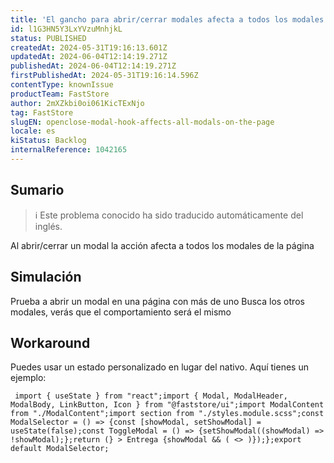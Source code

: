 ```yaml
---
title: 'El gancho para abrir/cerrar modales afecta a todos los modales de la página'
id: l1G3HN5Y3LxYVzuMnhjkL
status: PUBLISHED
createdAt: 2024-05-31T19:16:13.601Z
updatedAt: 2024-06-04T12:14:19.271Z
publishedAt: 2024-06-04T12:14:19.271Z
firstPublishedAt: 2024-05-31T19:16:14.596Z
contentType: knownIssue
productTeam: FastStore
author: 2mXZkbi0oi061KicTExNjo
tag: FastStore
slugEN: openclose-modal-hook-affects-all-modals-on-the-page
locale: es
kiStatus: Backlog
internalReference: 1042165
---
```


## Sumario

>ℹ️ Este problema conocido ha sido traducido automáticamente del inglés.


Al abrir/cerrar un modal la acción afecta a todos los modales de la página


##

## Simulación


Prueba a abrir un modal en una página con más de uno
Busca los otros modales, verás que el comportamiento será el mismo



## Workaround


Puedes usar un estado personalizado en lugar del nativo. Aquí tienes un ejemplo:

     import { useState } from "react";import { Modal, ModalHeader, ModalBody, LinkButton, Icon } from "@faststore/ui";import ModalContent from "./ModalContent";import section from "./styles.module.scss";const ModalSelector = () => {const [showModal, setShowModal] = useState(false);const ToggleModal = () => {setShowModal((showModal) => !showModal);};return (} > Entrega {showModal && ( <> )});};export default ModalSelector;





